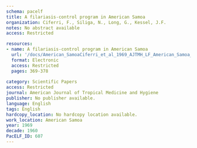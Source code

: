 ```yaml
---
schema: pacelf
title: A filariasis-control program in American Samoa
organization: Ciferri, F., Siliga, N., Long, G., Kessel, J.F.
notes: No abstract available
access: Restricted

resources:
- name: A filariasis-control program in American Samoa
  url: '/docs/American_SamoaCiferri_et_al_1969_AJTMH_LF_American_Samoa_369.txt'
  format: Electronic
  access: Restricted
  pages: 369-378
 
category: Scientific Papers
access: Restricted
journal: American Journal of Tropical Medicine and Hygiene
publisher: No publisher available. 
language: English 
tags: English 
hardcopy_location: No hardcopy location available.
work_location: American Samoa
year: 1969
decade: 1960
PacELF_ID: 607
---
```

